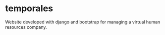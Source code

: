 # temporales
Website developed with django and bootstrap for managing a virtual human resources company.

